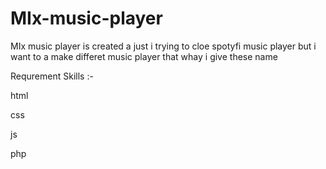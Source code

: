 # MIx-music-player
MIx music player  is created a just i trying to cloe spotyfi music player  but i want to a make differet music player that whay i give these name <br>
<p>Requrement Skills :-</p>

<p>html</p>

<p>css</p>

<p>js</p>
<p>php</p>
